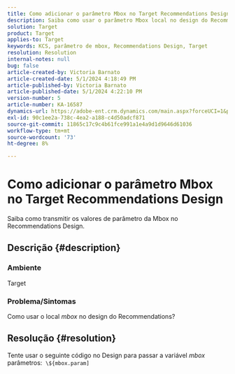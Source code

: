 ```yaml
---
title: Como adicionar o parâmetro Mbox no Target Recommendations Design
description: Saiba como usar o parâmetro Mbox local no design do Recommendations.
solution: Target
product: Target
applies-to: Target
keywords: KCS, parâmetro de mbox, Recommendations Design, Target
resolution: Resolution
internal-notes: null
bug: false
article-created-by: Victoria Barnato
article-created-date: 5/1/2024 4:18:49 PM
article-published-by: Victoria Barnato
article-published-date: 5/1/2024 4:22:10 PM
version-number: 5
article-number: KA-16587
dynamics-url: https://adobe-ent.crm.dynamics.com/main.aspx?forceUCI=1&pagetype=entityrecord&etn=knowledgearticle&id=fe14847c-d607-ef11-9f89-000d3a372703
exl-id: 90c1ee2a-738c-4ea2-a188-c4d50adcf871
source-git-commit: 11865c17c9c4b61fce991a1e4a9d1d9646d61036
workflow-type: tm+mt
source-wordcount: '73'
ht-degree: 8%

---
```


# Como adicionar o parâmetro Mbox no Target Recommendations Design


Saiba como transmitir os valores de parâmetro da Mbox no Recommendations Design.

## Descrição {#description}


### <b>Ambiente</b>

Target



### <b>Problema/Sintomas</b>

Como usar o local *mbox* no design do Recommendations?


## Resolução {#resolution}


Tente usar o seguinte código no Design para passar a variável *mbox* parâmetros:  `\${mbox.param]`
